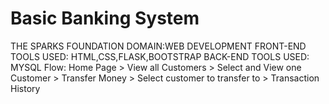 # Basic Banking System
THE SPARKS FOUNDATION DOMAIN:WEB DEVELOPMENT 
FRONT-END TOOLS USED: HTML,CSS,FLASK,BOOTSTRAP 
BACK-END TOOLS USED: MYSQL
Flow: Home Page > View all Customers > Select and View one Customer > Transfer Money > Select customer to transfer to > Transaction History
